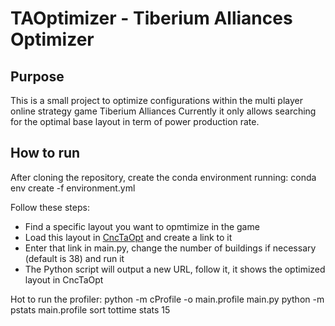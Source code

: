 # TAOptimizer - Tiberium Alliances Optimizer

## Purpose
This is a small project to optimize configurations within the multi player online strategy game Tiberium Alliances
Currently it only allows searching for the optimal base layout in term of power production rate.

## How to run
After cloning the repository, create the conda environment running:
conda env create -f environment.yml

Follow these steps:
- Find a specific layout you want to opmtimize in the game
- Load this layout in [CncTaOpt](https://www.cnctaopt.com/) and create a link to it
- Enter that link in main.py, change the number of buildings if necessary (default is 38) and run it
- The Python script will output a new URL, follow it, it shows the optimized layout in CncTaOpt

Hot to run the profiler:
python -m cProfile -o main.profile main.py
python -m pstats main.profile
sort tottime
stats 15